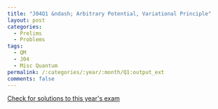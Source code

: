 ```yaml
---
title: "J04Q1 &ndash; Arbitrary Potential, Variational Principle"
layout: post
categories:
  - Prelims
  - Problems
tags:
  - QM
  - J04
  - Misc Quantum
permalink: /:categories/:year/:month/Q1:output_ext
comments: false
---
```

<object data="2004J1Q.pdf" type="application/pdf" width="100%" height="500"></object>
<div class="message"><a href='https://princetonprelim.com/prelim/12/'>Check for solutions to this year's exam</a></div>